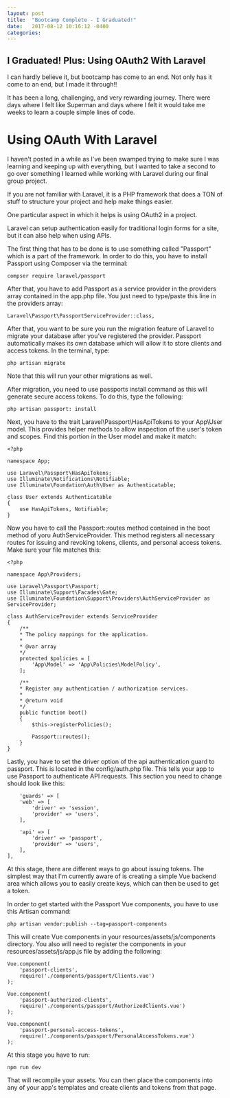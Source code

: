 ```yaml
---
layout: post
title:  "Bootcamp Complete - I Graduated!"
date:   2017-08-12 10:16:12 -0400
categories: 		
---
```

## I Graduated! Plus: Using OAuth2 With Laravel

I can hardly believe it, but bootcamp has come to an end. Not only has it come to an end, but I made it through!!

It has been a long, challenging, and very rewarding journey. There were days where I felt like Superman and days where I felt it would take me weeks to learn a couple simple lines of code.

# Using OAuth With Laravel

I haven't posted in a while as I've been swamped trying to make sure I was learning and keeping up with everything, but I wanted to take a second to go over something I learned while working with Laravel during our final group project.

If you are not familiar with Laravel, it is a PHP framework that does a TON of stuff to structure your project and help make things easier.

One particular aspect in which it helps is using OAuth2 in a project.

Laravel can setup authentication easily for traditional login forms for a site, but it can also help when using APIs.

The first thing that has to be done is to use something called "Passport" which is a part of the framework. In order to do this, you have to install Passport using Composer via the terminal:

    compser require laravel/passport

After that, you have to add Passport as a service provider in the providers array contained in the app.php file. You just need to type/paste this line in the providers array:

    Laravel\Passport\PassportServiceProvider::class,

After that, you want to be sure you run the migration feature of Laravel to migrate your database after you've registered the provider. Passport automatically makes its own database which will allow it to store clients and access tokens. In the terminal, type:

    php artisan migrate

Note that this will run your other migrations as well.

After migration, you need to use passports install command as this will generate secure access tokens. To do this, type the following:

    php artisan passport: install
    
Next, you have to the trait Laravel\Passport\HasApiTokens to your App\User model. This provides helper methods to allow inspection of the user's token and scopes. Find this portion in the User model and make it match:

    <?php

    namespace App;

    use Laravel\Passport\HasApiTokens;
    use Illuminate\Notifications\Notifiable;
    use Illuminate\Foundation\Auth\User as Authenticatable;

    class User extends Authenticatable
    {
        use HasApiTokens, Notifiable;
    }

Now you have to call the Passport::routes method contained in the boot method of yoru AuthServiceProvider. This method registers all necessary routes for issuing and revoking tokens, clients, and personal access tokens. Make sure your file matches this:

    <?php

    namespace App\Providers;

    use Laravel\Passport\Passport;
    use Illuminate\Support\Facades\Gate;
    use Illuminate\Foundation\Support\Providers\AuthServiceProvider as ServiceProvider;

    class AuthServiceProvider extends ServiceProvider
    {
        /**
        * The policy mappings for the application.
        *
        * @var array
        */
        protected $policies = [
            'App\Model' => 'App\Policies\ModelPolicy',
        ];

        /**
        * Register any authentication / authorization services.
        *
        * @return void
        */
        public function boot()
        {
            $this->registerPolicies();

            Passport::routes();
        }
    }


Lastly, you have to set the driver option of the api authentication guard to passport. This is located in the config/auth.php file. This tells your app to use Passport to authenticate API requests. This section you need to change should look like this:

        'guards' => [
        'web' => [
            'driver' => 'session',
            'provider' => 'users',
        ],

        'api' => [
            'driver' => 'passport',
            'provider' => 'users',
        ],
    ],

At this stage, there are different ways to go about issuing tokens. The simplest way that I'm currently aware of is creating a simple Vue backend area which allows you to easily create keys, which can then be used to get a token.

In order to get started with the Passport Vue components, you have to use this Artisan command:

    php artisan vendor:publish --tag=passport-components

This will create Vue components in your resources/assets/js/components directory. You also will need to register the components in your resources/assets/js/app.js file by adding the following:

    Vue.component(
        'passport-clients',
        require('./components/passport/Clients.vue')
    );

    Vue.component(
        'passport-authorized-clients',
        require('./components/passport/AuthorizedClients.vue')
    );

    Vue.component(
        'passport-personal-access-tokens',
        require('./components/passport/PersonalAccessTokens.vue')
    );

At this stage you have to run:

    npm run dev

That will recompile your assets. You can then place the components into any of your app's templates and create clients and tokens from that page.



